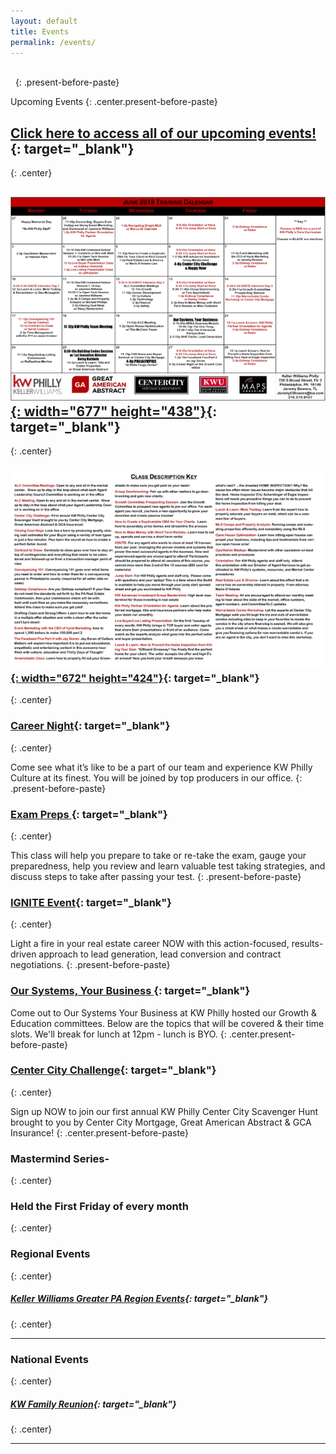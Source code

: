 ```yaml
---
layout: default
title: Events
permalink: /events/
---
```


<br>&nbsp;
{: .present-before-paste}

<script type="text/javascript">
var bannersnack_embed = {"hash":"bxmaxeeap","width":1920,"height":1080,"t":1560290362,"userId":39203611,"responsive":true,"type":"html5"};
</script>
<script type="text/javascript" src="//cdn.bannersnack.com/iframe/embed.js"></script>


Upcoming Events
{: .center.present-before-paste}

## [Click here to access all of our upcoming events\!](https://www.eventbrite.com/o/kw-philly-18045594071){: target="_blank"}
{: .center}

## [![](/uploads/june-2019.PNG){: width="677" height="438"}](https://s3.amazonaws.com/vyralmarketing/Jeremy+Bowers/June+2019+KW+Philly+Calendar.pdf){: target="_blank"}
{: .center}

### [![](/uploads/june-2019-2.PNG){: width="672" height="424"}](https://s3.amazonaws.com/vyralmarketing/Jeremy+Bowers/June+2019+KW+Philly+Calendar.pdf){: target="_blank"}
{: .center}

### [Career Night](https://real-estate-career-night.eventbrite.com){: target="_blank"}&nbsp;
{: .center}

Come see what it’s like to be a part of our team and experience KW Philly Culture at its finest. You will be joined by top producers in our office.
{: .present-before-paste}

### [Exam Preps ](https://real-estate-exam-prep.eventbrite.com){: target="_blank"}
{: .center}

This class will help you prepare to take or re-take the exam, gauge your preparedness, help you review and learn valuable test taking strategies, and discuss steps to take after passing your test.
{: .present-before-paste}

### [IGNITE Event](https://www.eventbrite.com/e/ignite-intensive-skills-to-spark-a-real-estate-career-tickets-61437747958){: target="_blank"}
{: .center}

Light a fire in your real estate career NOW with this action-focused, results-driven approach to lead generation, lead conversion and contract negotiations.
{: .present-before-paste}

### [<u><strong>Our Systems, Your Business</strong></u>&nbsp;](https://www.eventbrite.com/e/our-systems-your-business-tickets-62145332362){: target="_blank"}

Come out to Our Systems Your Business at KW Philly hosted our Growth & Education committees. Below are the topics that will be covered & their time slots. We'll break for lunch at 12pm - lunch is BYO.
{: .center.present-before-paste}

### [<u><strong>Center City Challenge</strong></u>](https://www.eventbrite.com/e/1st-annual-kw-philly-city-scavenger-hunt-tickets-62141251155){: target="_blank"}
{: .center}

Sign up NOW to join our first annual KW Philly Center City Scavenger Hunt brought to you by Center City Mortgage, Great American Abstract & GCA Insurance\!
{: .center.present-before-paste}

### Mastermind Series-
{: .center}

### Held the First Friday of every month
{: .center}

### Regional Events
{: .center}

##### [Keller Williams Greater PA Region Events](https://www.eventbrite.com/o/keller-williams-greater-pa-region-pa-southern-nj-de-4004241849){: target="_blank"}
{: .center}

---

### National Events
{: .center}

##### [KW Family Reunion](https://familyreunion.kw.com){: target="_blank"}
{: .center}

---